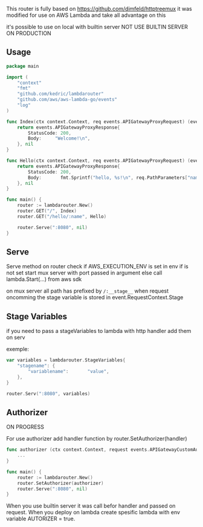 This router is fully based on https://github.com/dimfeld/httptreemux
it was modified for use on AWS Lambda and take all advantage on this  

it's possible to use on local with builtin server 
NOT USE BUILTIN SERVER ON PRODUCTION


## Usage

```go
package main

import (
	"context"
	"fmt"
	"github.com/kedric/lambdarouter"
	"github.com/aws/aws-lambda-go/events"
	"log"
)

func Index(ctx context.Context, req events.APIGatewayProxyRequest) (events.APIGatewayProxyResponse, error){
	return events.APIGatewayProxyResponse{
		StatusCode: 200,
		Body:     "Welcome!\n",
	}, nil
}

func Hello(ctx context.Context, req events.APIGatewayProxyRequest) (events.APIGatewayProxyResponse, error) {
	return events.APIGatewayProxyResponse{
		StatusCode: 200,
		Body:       fmt.Sprintf("hello, %s!\n", req.PathParameters["name"]),
	}, nil
}

func main() {
	router := lambdarouter.New()
	router.GET("/", Index)
	router.GET("/hello/:name", Hello)

	router.Serve(":8080", nil)
}
```

## Serve
Serve method on router check if AWS_EXECUTION_ENV is set in env if is not set start mux server with port passed in argument else call lambda.Start(...) from aws sdk

on mux server all path has prefixed by ```/:__stage__```
when request oncomming the stage variable is stored in event.RequestContext.Stage 

## Stage Variables
if you need to pass a stageVariables to lambda with http handler add them on serv

exemple: 
```go
var variables = lambdarouter.StageVariables{
	"stagename": {
		"variablename":       "value",
	},
}

router.Serv(":8080", variables)
``` 

## Authorizer
ON PROGRESS

For use authorizer add handler function by router.SetAuthorizer(handler)
```go
func authorizer (ctx context.Context, request events.APIGatewayCustomAuthorizerRequestTypeRequest) (events.APIGatewayCustomAuthorizerResponse, error) {
	...
}

func main() {
	router := lambdarouter.New()
	router.SetAuthorizer(authorizer)
	router.Serve(":8080", nil)
}
```
When you use builtin server it was call befor handler and passed on request.
When you deploy on lambda create spesific lambda with env variable AUTORIZER = true. 
